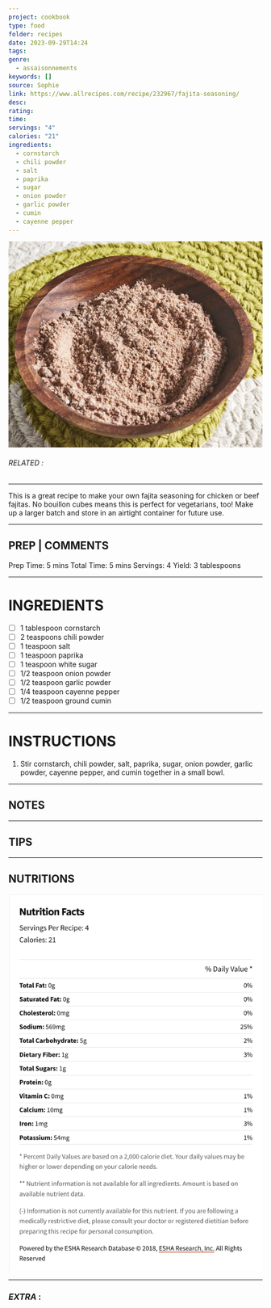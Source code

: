 ```yaml
---
project: cookbook
type: food
folder: recipes
date: 2023-09-29T14:24
tags: 
genre:
  - assaisonnements
keywords: []
source: Sophie
link: https://www.allrecipes.com/recipe/232967/fajita-seasoning/
desc: 
rating: 
time: 
servings: "4"
calories: "21"
ingredients:
  - cornstarch
  - chili powder
  - salt
  - paprika
  - sugar
  - onion powder
  - garlic powder
  - cumin
  - cayenne pepper
---
```


![IMAGE](image_550.png)

###### *RELATED* : 
---
This is a great recipe to make your own fajita seasoning for chicken or beef fajitas. No bouillon cubes means this is perfect for vegetarians, too! Make up a larger batch and store in an airtight container for future use.

---
## PREP | COMMENTS

Prep Time: 5 mins
Total Time: 5 mins
Servings: 4
Yield: 3 tablespoons

---
# INGREDIENTS

- [ ] 1 tablespoon cornstarch
- [ ] 2 teaspoons chili powder
- [ ] 1 teaspoon salt
- [ ] 1 teaspoon paprika
- [ ] 1 teaspoon white sugar
- [ ] 1/2 teaspoon onion powder
- [ ] 1/2 teaspoon garlic powder
- [ ] 1/4 teaspoon cayenne pepper
- [ ] 1/2 teaspoon ground cumin

---
# INSTRUCTIONS

1. Stir cornstarch, chili powder, salt, paprika, sugar, onion powder, garlic powder, cayenne pepper, and cumin together in a small bowl.

---
## NOTES



---
## TIPS



---
## NUTRITIONS

![IMAGE](image_555.png)


---
### *EXTRA* :



